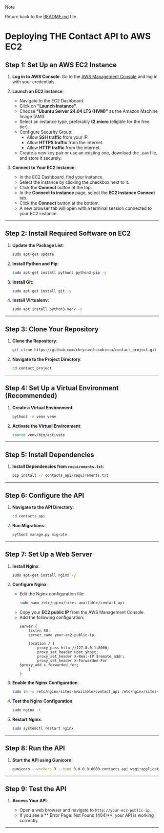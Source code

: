 > [!NOTE]  
> Return back to the [README.md](README.md) file.

# Deploying THE Contact API to AWS EC2

## Step 1: Set Up an AWS EC2 Instance

1. **Log in to AWS Console**: Go to the [AWS Management Console](https://aws.amazon.com/console/) and log in with your credentials.

2. **Launch an EC2 Instance**:

   - Navigate to the EC2 Dashboard.
   - Click on **"Launch Instance"**.
   - Choose **"Ubuntu Server 24.04 LTS (HVM)"** as the Amazon Machine Image (AMI).
   - Select an instance type, preferably **t2.micro** (eligible for the free tier).
   - Configure Security Group:
     - Allow **SSH traffic** from your IP.
     - Allow **HTTPS traffic** from the internet.
     - Allow **HTTP traffic** from the internet.
   - Create a new key pair or use an existing one, download the `.pem` file, and store it securely.

3. **Connect to Your EC2 Instance**:

   - In the EC2 Dashboard, find your instance.
   - Select the instance by clicking the checkbox next to it.
   - Click the **Connect** button at the top.
   - In the **Connect to instance** page, select the **EC2 Instance Connect** tab.
   - Click the **Connect** button at the bottom.
   - A new browser tab will open with a terminal session connected to your EC2 instance.

---

## Step 2: Install Required Software on EC2

1. **Update the Package List**:

   ```bash
   sudo apt-get update
   ```

2. **Install Python and Pip**:

   ```bash
   sudo apt-get install python3 python3-pip -y
   ```

3. **Install Git**:

   ```bash
   sudo apt-get install git -y
   ```

4. **Install Virtualenv**:

   ```bash
   sudo apt install python3-venv -y
   ```

---

## Step 3: Clone Your Repository

1. **Clone the Repository**:

   ```bash
   git clone https://github.com/chrysanthusobinna/contact_project.git
   ```

2. **Navigate to the Project Directory**:

   ```bash
   cd contact_project
   ```

---

## Step 4: Set Up a Virtual Environment (Recommended)

1. **Create a Virtual Environment**:

   ```bash
   python3 -m venv venv
   ```

2. **Activate the Virtual Environment**:

   ```bash
   source venv/bin/activate
   ```

---

## Step 5: Install Dependencies

1. **Install Dependencies from `requirements.txt`**:

   ```bash
   pip install -r contacts_api/requirements.txt
   ```

---

## Step 6: Configure the API

1. **Navigate to the API Directory**:

   ```bash
   cd contacts_api
   ```

2. **Run Migrations**:

   ```bash
   python3 manage.py migrate
   ```

---

## Step 7: Set Up a Web Server

1. **Install Nginx**:

   ```bash
   sudo apt-get install nginx -y
   ```

2. **Configure Nginx**:

   - Edit the Nginx configuration file:
     ```bash
     sudo nano /etc/nginx/sites-available/contact_api
     ```
   - Copy your **EC2 public IP** from the AWS Management Console.
   - Add the following configuration:
     ```nginx
     server {
         listen 80;
         server_name your-ec2-public-ip;

         location / {
             proxy_pass http://127.0.0.1:8000;
             proxy_set_header Host $host;
             proxy_set_header X-Real-IP $remote_addr;
             proxy_set_header X-Forwarded-For $proxy_add_x_forwarded_for;
         }
     }
     ```

3. **Enable the Nginx Configuration**:

   ```bash
   sudo ln -s /etc/nginx/sites-available/contact_api /etc/nginx/sites-enabled/
   ```

4. **Test the Nginx Configuration**:

   ```bash
   sudo nginx -t
   ```

5. **Restart Nginx**:

   ```bash
   sudo systemctl restart nginx
   ```

---

## Step 8: Run the API

1. **Start the API using Gunicorn**:
   
   ```bash
   gunicorn --workers 3 --bind 0.0.0.0:8000 contacts_api.wsgi:application
   ```

---

## Step 9: Test the API

1. **Access Your API**:
   
   - Open a web browser and navigate to `http://your-ec2-public-ip`.
   - If you see a ** Error Page: Not Found (404)**, your API is working correctly.

---
 